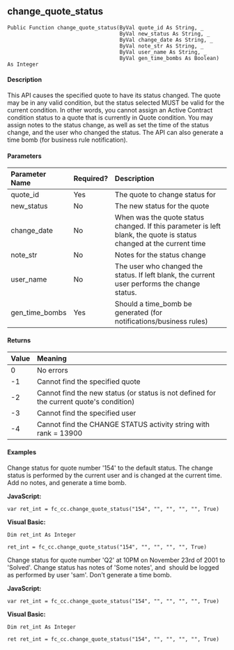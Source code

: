 change_quote_status
---------------------

```
Public Function change_quote_status(ByVal quote_id As String, _
                                    ByVal new_status As String, _
                                    ByVal change_date As String, _
                                    ByVal note_str As String, _
                                    ByVal user_name As String, _
                                    ByVal gen_time_bombs As Boolean) As Integer
```

#### Description

This API causes the specified quote to have its status changed. The quote may be in any valid condition, but the status selected MUST be valid for the current condition. In other words, you cannot assign an Active Contract condition status to a quote that is currently in Quote condition. You may assign notes to the status change, as well as set the time of the status change, and the user who changed the status. The API can also generate a time bomb (for business rule notification).

#### Parameters

| Parameter Name | Required? | Description |
|:--- |:--- |:--- |
| quote_id | Yes | The quote to change status for |
| new_status | No | The new status for the quote |
| change_date | No | When was the quote status changed. If this parameter is left blank, the quote is status changed at the current time |
| note_str | No | Notes for the status change |
| user_name | No | The user who changed the status. If left blank, the current user performs the change status. |
| gen_time_bombs | Yes | Should a time_bomb be generated (for notifications/business rules) |

#### Returns

| Value | Meaning |
|:--- |:--- |
| 0 | No errors |
| -1 | Cannot find the specified quote |
| -2 | Cannot find the new status (or status is not defined for the current quote's condition) |
| -3 | Cannot find the specified user |
| -4 | Cannot find the CHANGE STATUS activity string with rank = 13900 |

#### Examples

Change status for quote number '154' to the default status. The change status is performed by the current user and is changed at the current time. Add no notes, and generate a time bomb.

**JavaScript:**
```
var ret_int = fc_cc.change_quote_status("154", "", "", "", "", True)
```

**Visual Basic:**
```
Dim ret_int As Integer

ret_int = fc_cc.change_quote_status("154", "", "", "", "", True)
```

Change status for quote number 'Q2' at 10PM on November 23rd of 2001 to 'Solved'. Change status has notes of 'Some notes', and  should be logged as performed by user 'sam'. Don't generate a time bomb.

**JavaScript:**
```
var ret_int = fc_cc.change_quote_status("154", "", "", "", "", True)
```

**Visual Basic:**
```
Dim ret_int As Integer

ret ret_int = fc_cc.change_quote_status("154", "", "", "", "", True)
```